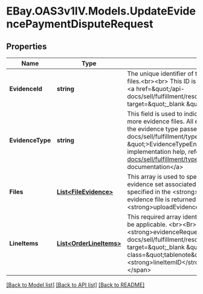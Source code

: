 # EBay.OAS3v1IV.Models.UpdateEvidencePaymentDisputeRequest
## Properties

Name | Type | Description | Notes
------------ | ------------- | ------------- | -------------
**EvidenceId** | **string** | The unique identifier of the evidence set that is being updated with new evidence files.&lt;br&gt;&lt;br&gt; This ID is returned under the &lt;strong&gt;evidence&lt;/strong&gt; array in the &lt;a href&#x3D;\&quot;/api-docs/sell/fulfillment/resources/payment_dispute/methods/getPaymentDispute\&quot; target&#x3D;\&quot;_blank \&quot;&gt;getPaymentDispute&lt;/a&gt; response. | [optional] 
**EvidenceType** | **string** | This field is used to indicate the type of evidence being provided through one or more evidence files. All evidence files (if more than one) should be associated with the evidence type passed in this field.&lt;br&gt;&lt;br&gt;See the &lt;a href&#x3D;\&quot;/api-docs/sell/fulfillment/types/api:EvidenceTypeEnum\&quot; target&#x3D;\&quot;_blank \&quot;&gt;EvidenceTypeEnum&lt;/a&gt; type for the supported evidence types. For implementation help, refer to &lt;a href&#x3D;&#x27;https://developer.ebay.com/api-docs/sell/fulfillment/types/api:EvidenceTypeEnum&#x27;&gt;eBay API documentation&lt;/a&gt; | [optional] 
**Files** | [**List&lt;FileEvidence&gt;**](FileEvidence.md) | This array is used to specify one or more evidence files that will be added to the evidence set associated with a payment dispute. At least one evidence file must be specified in the &lt;strong&gt;files&lt;/strong&gt; array.&lt;br&gt;&lt;br&gt; The unique identifier of an evidence file is returned in the response payload of the &lt;strong&gt;uploadEvidence&lt;/strong&gt; method. | [optional] 
**LineItems** | [**List&lt;OrderLineItems&gt;**](OrderLineItems.md) | This required array identifies the order line item(s) for which the evidence file(s) will be applicable. &lt;br&gt;&lt;Br&gt;These values are returned under the &lt;strong&gt;evidenceRequests.lineItems&lt;/strong&gt; array in the &lt;a href&#x3D;\&quot;/api-docs/sell/fulfillment/resources/payment_dispute/methods/getPaymentDispute\&quot; target&#x3D;\&quot;_blank \&quot;&gt;getPaymentDispute&lt;/a&gt; response. &lt;br&gt;&lt;br&gt;&lt;span class&#x3D;\&quot;tablenote\&quot;&gt;&lt;b&gt;Note:&lt;/b&gt; Both the &lt;strong&gt;itemId&lt;/strong&gt; and &lt;strong&gt;lineItemID&lt;/strong&gt; fields are needed to identify each order line item.&lt;/span&gt; | [optional] 

[[Back to Model list]](../README.md#documentation-for-models) [[Back to API list]](../README.md#documentation-for-api-endpoints) [[Back to README]](../README.md)

